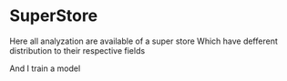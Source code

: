 # SuperStore
Here all analyzation are available of a super store
Which have defferent distribution to their respective fields

And I train a model 
